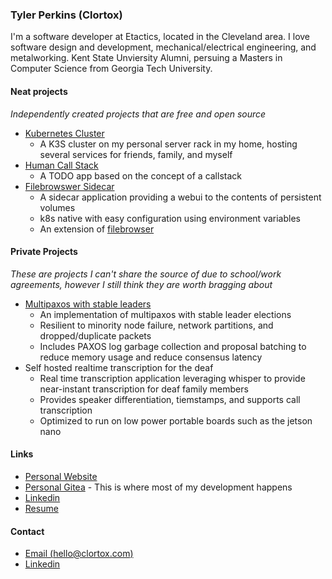 ### Tyler Perkins (Clortox)

I'm a software developer at Etactics, located in the Cleveland area.
I love software design and development, mechanical/electrical engineering, and metalworking.
Kent State Unviersity Alumni, persuing a Masters in Computer Science from Georgia Tech University.

#### Neat projects

_Independently created projects that are free and open source_

- [Kubernetes Cluster](https://git.clortox.com/Infrastructure/Gluttony-Cluster)
  - A K3S cluster on my personal server rack in my home, hosting several services for friends, family, and myself
- [Human Call Stack](https://git.clortox.com/tyler/HumanCallStack)
  - A TODO app based on the concept of a callstack
- [Filebrowswer Sidecar](https://git.clortox.com/Infrastructure/Filebrowser)
  - A sidecar application providing a webui to the contents of persistent volumes
  - k8s native with easy configuration using environment variables
  - An extension of [filebrowser](https://filebrowser.org)

#### Private Projects

_These are projects I can't share the source of due to school/work agreements, however I still think they are worth bragging about_

- [Multipaxos with stable leaders](https://github.com/emichael/dslabs/tree/master/labs/lab3-paxos)
  - An implementation of multipaxos with stable leader elections
  - Resilient to minority node failure, network partitions, and dropped/duplicate packets
  - Includes PAXOS log garbage collection and proposal batching to reduce memory usage and reduce consensus latency
- Self hosted realtime transcription for the deaf
  - Real time transcription application leveraging whisper to provide near-instant transcription for deaf family members
  - Provides speaker differentiation, tiemstamps, and supports call transcription
  - Optimized to run on low power portable boards such as the jetson nano

#### Links

- [Personal Website](https://tylerperkins.xyz)
- [Personal Gitea](https://git.clortox.com) - This is where most of my development happens
- [Linkedin](https://www.linkedin.com/in/tyler-perkins-xyz/)
- [Resume](https://s3.clortox.com/static-assets/Resume.pdf)

#### Contact

- [Email (hello@clortox.com)](mailto:hello@clortox.com)
- [Linkedin](https://www.linkedin.com/in/tyler-perkins-xyz/)
